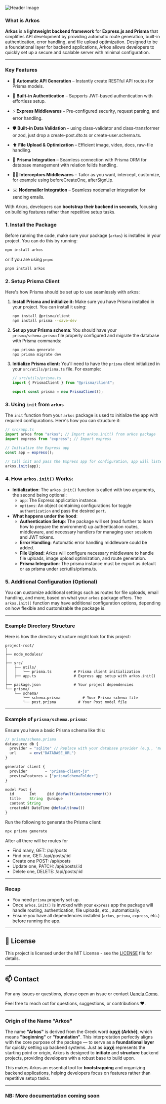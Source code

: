 ![Header Image](https://lh3.googleusercontent.com/fife/ALs6j_FI9nS50W4dcqqGJhLerYqqQEQwEGzDFpgm9jvfg4zFzOxdMmBt4jXnQ02DXtqbSmeBQOx_cgDwUUluVCmnX4Yd5oxeNsZSBZ-xNZTm1VocSsJKc6OXGZXGKZ9wvxvaW1XdSKuxCtbsvI5Tuuu1l5sfXGmkxpo3l3FnS6BBOMqBjhQefSLR72NU6_QNpNpY9zPMepHBjRZ6R3VyES8oJw_P6lbJzKJu5ENZ-Z6I__0tuFpSed78fWWGI7mjoMhr9vM08jn66pYl9mGucQvV2_46CCCXtaRp7PskIx8fljmEjsYVhwr2Mmaa_wr_5YBaS8L72ah5C_5pLwvhXuez9hZI8JR8oEA2GKNwxCEnA66B8j6gBm0WsIkR3mJCZTTK8L4iR23SC8Z2JKoK3DehJ2lOxzwQs59jMTOk3uMb0Z_nBYqi2qUxYtN1wb5HRtO9POmfBJr42ZDnLhgHCy6ULus9KJYztDb3yBERi7zS6JIcxcGfW0B2VHQLiTDM--gOmuRNfdjeZREnvj3CrQh1DtfcF6rJ4uPx_ITrsb-yN88A4NHVjIct2ge1avxnfFFszi_vqFKYn5UCql2PM-1lOmWK3tLOjnzpQpBvO8Zny9phV5glHlrZLKPzklN7XE64qD-qFY9akLdukJjxMF56KTVfT3c06RLNhVDmaHaAZPJ3ESmojPAjvVrN4mdqmp1rjOG3HIa1z2Y-UUthzPCjY0XdMJFzPjoXSFV73rt9gpUPehXPMNNgL161cG7Kf_YW6XU5yBkKcbh4QojNe32bJQVPSnvD_GlkpVhefHqq3N54W8-pajIHfoHbboaGs129yju22UQ9zZI1HY1oQP7sVlzJsYCXTLN9kJSnLpzmIcIbai2jFHtD5icsKLLx0RHJJZPe5Uw0cBLnFEN9udEXSur9vuIg0saMT-b_Uc5A-B2ZMZngXCWC3ObC4NRArnSRiauoEKWuMOwpPsXunrCtPn5LOKtE2PoU7fbmXkTbuWCsmoKrBZIuakRzrLig7NrtRIM8DfbvItFGIxEG2kJTpkyzQI4HzVGLRKJX6AiwTBqh-L67iciYrVGhUSzM4p1E4iN-16z_KqnhSU-6GgXA_l-FPLd9wDfRt0BKl9mmFz5iif44aKflCWS449bZh12SEJeAhCwu442E2Ldc4kiwn29r7AdH09fVx7st9WWMbhhcGfhbNEY9rvjrLKx_gamfZdnXI0nof3rqb-U5hLjYY2wUW5XTE2vHquX5JYHsUD_iYEPUOhdPzowKsKDqRTn2v9fLJe9lDutfm7Ywvax_W8oosxNT9jTbSAXnMuia3Lqr8UZwVNyJRm50VPDbtYriYv7p6YbbuV_HwTk29oskRoRVAcPB0U2nuNiJ1hWChzeGCa9XNcfThEr3BEo2b1jNcl-WOcLnRN2p3XzMe4ltGNECME31k8MmFTe64UeeidJtGAu9TCi1GOo7NQeD_62Jhn0OgByExoJ0WTf9J5HXhwSJo5wVk7Ua8tl6yO7X-LUeqI4EMNbYtdCVAUTyE4ij8OxYcvx8ciV4UNZJmu35tlRDnKsYCbSUSQMkDeGBND00sAAovkrMzmgKhvFdfTDJOwtj1so1sDVS_ZC1AXzAog=w2688-h1984)

### **What is Arkos**

**Arkos** is a **lightweight backend framework** for **Express.js and Prisma** that simplifies API development by providing automatic route generation, built-in authentication, error handling, and file upload optimization. Designed to be a foundational layer for backend applications, Arkos allows developers to quickly set up a secure and scalable server with minimal configuration.

---

### **Key Features**

- 🚀 **Automatic API Generation** – Instantly create RESTful API routes for Prisma models.

- 🔐 **Built-in Authentication** – Supports JWT-based authentication with effortless setup.

- ⚡ **Express Middlewares** – Pre-configured security, request parsing, and error handling.

- 🛡️ **Built-in Data Validation** – using class-validator and class-transformer or zod, just drop a create-post.dto.ts or create-user.schema.ts.

- ⬆️ **File Upload & Optimization** – Efficient image, video, docs, raw-file handling.

- 💠 **Prisma Integration** – Seamless connection with Prisma ORM for database management with relation feilds handling.

- 👨‍💻 **Interceptors Middlewares** – Tailor as you want, intercept, customize, for example using beforeCreateOne, afterSignUp.

- ✉️ **Nodemailer Integration** – Seamless nodemailer integration for sending emails.

With Arkos, developers can **bootstrap their backend in seconds**, focusing on building features rather than repetitive setup tasks.

### 1. **Install the Package**

Before running the code, make sure your package (`arkos`) is installed in your project. You can do this by running:

```bash
npm install arkos
```

or if you are using `pnpm`:

```bash
pnpm install arkos
```

### 2. **Setup Prisma Client**

Here's how Prisma should be set up to use seamlessly with arkos:

1. **Install Prisma and initialize it:**
   Make sure you have Prisma installed in your project. You can install it using:

   ```bash
   npm install @prisma/client
   npm install prisma --save-dev
   ```

2. **Set up your Prisma schema:**
   You should have your `prisma/schema.prisma` file properly configured and migrate the database with Prisma commands:

   ```bash
   npx prisma generate
   npx prisma migrate dev
   ```

3. **Initialize Prisma client:**
   You'll need to have the `prisma` client initialized in your `src/utils/prisma.ts` file. For example:

   ```typescript
   // src/utils/prisma.ts
   import { PrismaClient } from "@prisma/client";

   export const prisma = new PrismaClient();
   ```

### 3. **Using `init` from `arkos`**

The `init` function from your `arkos` package is used to initialize the app with required configurations. Here's how you can structure it:

```typescript
// src/app.ts
import arkos from "arkos"; // Import arkos.init() from arkos package
import express from "express"; // Import express

// Initialize the Express app
const app = express();

// Call init and pass the Express app for configuration, app will listen in 8000 by default or set PORT in .env.developement or .env.production
arkos.init(app);
```

### 4. **How `arkos.init()` Works:**

- **Initialization**: The `arkos.init()` function is called with two arguments, the second being optional:
  - `app`: The Express application instance.
  - `options`: An object containing configurations for toggle `authentication` and pass the desired `port`.
- **What happens under the hood**:
  - **Authentication Setup**: The package will set (read further to learn how to prepare the environment) up authentication routes, middleware, and necessary handlers for managing user sessions and JWT tokens.
  - **Error Handling**: Automatic error handling middleware could be added.
  - **File Upload**: Arkos will configure necessary middleware to handle file uploads, image upload optimization, and route generation.
  - **Prisma Integration**: The prisma instance must be export as default or as prisma under scr/utils/prisma.ts.

### 5. **Additional Configuration (Optional)**

You can customize additional settings such as routes for file uploads, email handling, and more, based on what your `arkos` package offers. The `arkos.init()` function may have additional configuration options, depending on how flexible and customizable the package is.

---

### Example Directory Structure

Here is how the directory structure might look for this project:

```
project-root/
│
├── node_modules/
│
├── src/
│   ├── utils/
│   │   └── prisma.ts          # Prisma client initialization
│   ├── app.ts                 # Express app setup with arkos.init()
│
├── package.json               # Your project dependencies
└── prisma/
    └── schema/
        └── schema.prisma          # Your Prisma schema file
        └── post.prisma          # Your Post model file
```

---

### Example of `prisma/schema.prisma`:

Ensure you have a basic Prisma schema like this:

```typescript
// prisma/schema.prisma
datasource db {
  provider = "sqlite" // Replace with your database provider (e.g., 'mongodb', 'mysql', 'sqlite', 'postgresql')
  url      = env("DATABASE_URL")
}

generator client {
  provider        = "prisma-client-js"
  previewFeatures = ["prismaSchemaFolder"]
}

model Post {
  id       Int     @id @default(autoincrement())
  title    String  @unique
  content String
  createdAt DateTime @default(now())
}
```

Run the following to generate the Prisma client:

```bash
npx prisma generate
```

After all there will be routes for

- Find many, GET: /api/posts
- Find one, GET: /api/posts/:id
- Create one POST: /api/posts
- Update one, PATCH: /api/posts/:id
- Delete one, DELETE: /api/posts/:id

---

### Recap

- You need `prisma` properly set up.
- Once `arkos.init()` is invoked with your `express` app the package will handle routing, authentication, file uploads, etc., automatically.
- Ensure you have all dependencies installed (`arkos`, `prisma`, `express`, etc.) before running the app.

---

## 📝 License

This project is licensed under the MIT License - see the [LICENSE](LICENSE) file for details.

---

## 📫 Contact

For any issues or questions, please open an issue or contact [Uanela Como](mailto:uanelaluiswayne@gmail.com).

Feel free to reach out for questions, suggestions, or contributions ❤️.

---

### **Origin of the Name "Arkos"**

The name **"Arkos"** is derived from the Greek word **ἀρχή (Arkhē)**, which means **"beginning"** or **"foundation"**. This interpretation perfectly aligns with the core purpose of the package — to serve as a **foundational layer** for quickly setting up backend systems. Just as **ἀρχή** represents the starting point or origin, Arkos is designed to **initiate** and **structure** backend projects, providing developers with a robust base to build upon.

This makes Arkos an essential tool for **bootstrapping** and organizing backend applications, helping developers focus on features rather than repetitive setup tasks.

---

### NB: More documentation coming soon
